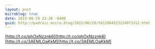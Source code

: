 ```yaml
---
layout: post
microblog: true
date: 2015-06-19 22:28 -0400
guid: http://padraic.micro.blog/2015/06/20/t612084523224973312.html
---
```

[http://t.co/phOxNzznk6](http://t.co/phOxNzznk6) [http://t.co/3AEMLOaKkM](http://t.co/3AEMLOaKkM)
